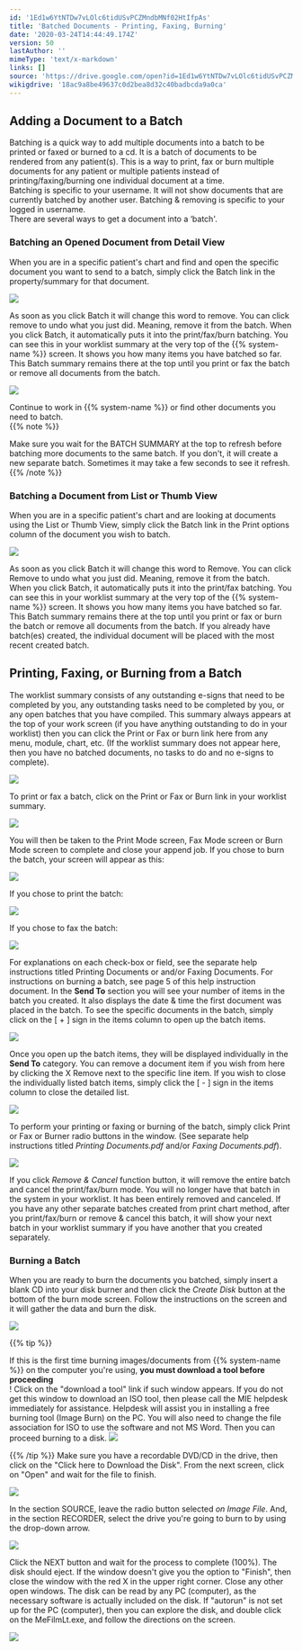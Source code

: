 ```yaml
---
id: '1Ed1w6YtNTDw7vLOlc6tidUSvPCZMndbMNf02HtIfpAs'
title: 'Batched Documents - Printing, Faxing, Burning'
date: '2020-03-24T14:44:49.174Z'
version: 50
lastAuthor: ''
mimeType: 'text/x-markdown'
links: []
source: 'https://drive.google.com/open?id=1Ed1w6YtNTDw7vLOlc6tidUSvPCZMndbMNf02HtIfpAs'
wikigdrive: '18ac9a8be49637c0d2bea8d32c40badbcda9a0ca'
---
```

## Adding a Document to a Batch

Batching is a quick way to add multiple documents into a batch to be printed or faxed or burned to a cd. It is a batch of documents to be rendered from any patient(s). This is a way to print, fax or burn multiple documents for any patient or multiple patients instead of printing/faxing/burning one individual document at a time.  
Batching is specific to your username. It will not show documents that are currently batched by another user. Batching & removing is specific to your logged in username.  
There are several ways to get a document into a ‘batch'.

### Batching an Opened Document from Detail View

When you are in a specific patient's chart and find and open the specific document you want to send to a batch, simply click the Batch link in the property/summary for that document.

![](../batched-documents-printing-faxing-burning.assets/2efc77330ce7ffed620ca4ed2410c721.png)

As soon as you click Batch it will change this word to remove. You can click remove to undo what you just did. Meaning, remove it from the batch. When you click Batch, it automatically puts it into the print/fax/burn batching. You can see this in your worklist summary at the very top of the {{% system-name %}} screen. It shows you how many items you have batched so far. This Batch summary remains there at the top until you print or fax the batch or remove all documents from the batch.

![](../batched-documents-printing-faxing-burning.assets/9407b1d3c6e03834b259a08e69ca0688.png)

Continue to work in {{% system-name %}} or find other documents you need to batch.  
{{% note %}}

Make sure you wait for the BATCH SUMMARY at the top to refresh before batching more documents to the same batch. If you don't, it will create a new separate batch. Sometimes it may take a few seconds to see it refresh.
{{% /note %}}

### Batching a Document from List or Thumb View

When you are in a specific patient's chart and are looking at documents using the List or Thumb View, simply click the Batch link in the Print options column of the document you wish to batch.

![](../batched-documents-printing-faxing-burning.assets/4fcccd652d6d25bcd7fadcf28b90bbb8.png)

As soon as you click Batch it will change this word to Remove. You can click Remove to undo what you just did. Meaning, remove it from the batch. When you click Batch, it automatically puts it into the print/fax batching. You can see this in your worklist summary at the very top of the {{% system-name %}} screen. It shows you how many items you have batched so far. This Batch summary remains there at the top until you print or fax or burn the batch or remove all documents from the batch. If you already have batch(es) created, the individual document will be placed with the most recent created batch.


## Printing, Faxing, or Burning from a Batch

The worklist summary consists of any outstanding e-signs that need to be completed by you, any outstanding tasks need to be completed by you, or any open batches that you have compiled. This summary always appears at the top of your work screen (if you have anything outstanding to do in your worklist) then you can click the Print or Fax or burn link here from any menu, module, chart, etc. (If the worklist summary does not appear here, then you have no batched documents, no tasks to do and no e-signs to complete).

![](../batched-documents-printing-faxing-burning.assets/0af054d5afd82569a4d4bc4987f7a29b.png)

To print or fax a batch, click on the Print or Fax or Burn link in your worklist summary.

![](../batched-documents-printing-faxing-burning.assets/431b62074d0811736a643d4e2cdd86cd.png)

You will then be taken to the Print Mode screen, Fax Mode screen or Burn Mode screen to complete and close your append job. If you chose to burn the batch, your screen will appear as this:

![](../batched-documents-printing-faxing-burning.assets/1aebe393f8efdd1af8fb6fea122cab3a.png)

If you chose to print the batch:

![](../batched-documents-printing-faxing-burning.assets/ad21016f90ae79c674cca6b759097449.png)

If you chose to fax the batch:

![](../batched-documents-printing-faxing-burning.assets/45ce579b2032efb34267ceba8f941447.png)

For explanations on each check-box or field, see the separate help instructions titled Printing Documents or and/or Faxing Documents. For instructions on burning a batch, see page 5 of this help instruction document.
In the **Send To** section you will see your number of items in the batch you created. It also displays the date & time the first document was placed in the batch.
To see the specific documents in the batch, simply click on the [ + ] sign in the items column to open up the batch items.

![](../batched-documents-printing-faxing-burning.assets/1ff585deaaf0964c68ac417a715ce532.png)

Once you open up the batch items, they will be displayed individually in the **Send To** category.
You can remove a document item if you wish from here by clicking the X Remove next to the specific line item.
If you wish to close the individually listed batch items, simply click the [ - ] sign in the items column to close the detailed list.

![](../batched-documents-printing-faxing-burning.assets/fcc24d7b187c5ee7a7e3ed73165f152a.png)

To perform your printing or faxing or burning of the batch, simply click Print or Fax or Burner radio buttons in the window.
(See separate help instructions titled *Printing Documents.pdf* and/or *Faxing Documents.pdf*).

![](../batched-documents-printing-faxing-burning.assets/ad21016f90ae79c674cca6b759097449.png)

If you click *Remove & Cancel* function button, it will remove the entire batch and cancel the print/fax/burn mode. You will no longer have that batch in the system in your worklist. It has been entirely removed and canceled.
If you have any other separate batches created from print chart method, after you print/fax/burn or remove & cancel this batch, it will show your next batch in your worklist summary if you have another that you created separately.

### Burning a Batch

When you are ready to burn the documents you batched, simply insert a blank CD into your disk burner and then click the *Create Disk* button at the bottom of the burn mode screen. Follow the instructions on the screen and it will gather the data and burn the disk.

![](../batched-documents-printing-faxing-burning.assets/1aebe393f8efdd1af8fb6fea122cab3a.png)

{{% tip %}}

If this is the first time burning images/documents from {{% system-name %}} on the computer you're using, **you must download a tool before proceeding**  
! Click on the "download a tool" link if such window appears. If you do not get this window to download an ISO tool, then please call the MIE helpdesk immediately for assistance. Helpdesk will assist you in installing a free burning tool (Image Burn) on the PC. You will also need to change the file association for ISO to use the software and not MS Word. Then you can proceed burning to a disk. ![](../batched-documents-printing-faxing-burning.assets/dc2899eba21fcb9a7985b2b9a5ad358e.png)

{{% /tip %}}
Make sure you have a recordable DVD/CD in the drive, then click on the "Click here to Download the Disk".
From the next screen, click on "Open" and wait for the file to finish.

![](../batched-documents-printing-faxing-burning.assets/ecb70e78174bb440fe19a9d2913d7826.png)

In the section SOURCE, leave the radio button selected *on Image File*.
And, in the section RECORDER, select the drive you're going to burn to by using the drop-down arrow.

![](../batched-documents-printing-faxing-burning.assets/0db6dd67553acff2277c5455c539d32a.png)

Click the NEXT button and wait for the process to complete (100%). The disk should eject.
If the window doesn't give you the option to "Finish", then close the window with the red X in the upper right corner.
Close any other open windows.
The disk can be read by any PC (computer), as the necessary software is actually included on the disk.
If "autorun" is not set up for the PC (computer), then you can explore the disk, and double click on the MeFilmLt.exe, and follow the directions on the screen.

![](../batched-documents-printing-faxing-burning.assets/1b56e174c72f826c6671bcc4c61d65a1.png)

